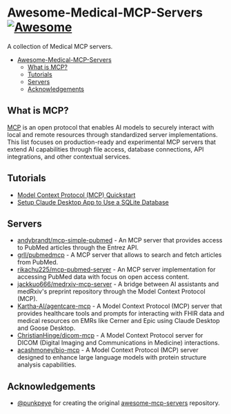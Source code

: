 # Awesome-Medical-MCP-Servers [![Awesome](https://awesome.re/badge.svg)](https://awesome.re)
A collection of Medical MCP servers.

- [Awesome-Medical-MCP-Servers ](#awesome-medical-mcp-servers-)
  - [What is MCP?](#what-is-mcp)
  - [Tutorials](#tutorials)
  - [Servers](#servers)
  - [Acknowledgements](#acknowledgements)

## What is MCP?

[MCP](https://modelcontextprotocol.io/) is an open protocol that enables AI models to securely interact with local and remote resources through standardized server implementations. This list focuses on production-ready and experimental MCP servers that extend AI capabilities through file access, database connections, API integrations, and other contextual services.

## Tutorials

* [Model Context Protocol (MCP) Quickstart](https://glama.ai/blog/2024-11-25-model-context-protocol-quickstart)
* [Setup Claude Desktop App to Use a SQLite Database](https://youtu.be/wxCCzo9dGj0)

## Servers

- [andybrandt/mcp-simple-pubmed](https://github.com/andybrandt/mcp-simple-pubmed) - An MCP server that provides access to PubMed articles through the Entrez API.
- [grll/pubmedmcp](https://github.com/grll/pubmedmcp) - A MCP server that allows to search and fetch articles from PubMed.
- [rikachu225/mcp-pubmed-server](https://github.com/rikachu225/mcp-pubmed-server) - An MCP server implementation for accessing PubMed data with focus on open access content.
- [jackkuo666/medrxiv-mcp-server](https://github.com/jackkuo666/medrxiv-mcp-server) - A bridge between AI assistants and medRxiv's preprint repository through the Model Context Protocol (MCP).
- [Kartha-AI/agentcare-mcp](https://github.com/Kartha-AI/agentcare-mcp) - A Model Context Protocol (MCP) server that provides healthcare tools and prompts for interacting with FHIR data and medical resources on EMRs like Cerner and Epic using Claude Desktop and Goose Desktop.
- [ChristianHinge/dicom-mcp](https://github.com/ChristianHinge/dicom-mcp) - A Model Context Protocol server for DICOM (Digital Imaging and Communications in Medicine) interactions.
- [acashmoney/bio-mcp](https://github.com/acashmoney/bio-mcp) - A Model Context Protocol (MCP) server designed to enhance large language models with protein structure analysis capabilities.



## Acknowledgements

- [@punkpeye](https://github.com/punkpeye) for creating the original [awesome-mcp-servers](https://github.com/punkpeye/awesome-mcp-servers) repository.


